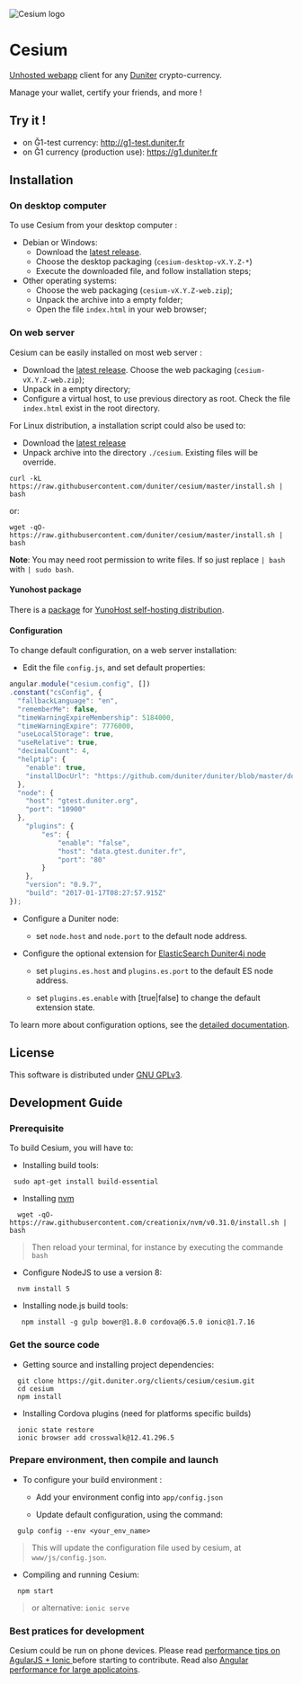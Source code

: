 ![Cesium logo](https://github.com/duniter/cesium/raw/master/www/img/logo_144px.png)

# Cesium

[Unhosted webapp](https://unhosted.org) client for any [Duniter](https://duniter.org) crypto-currency.

Manage your wallet, certify your friends, and more ! 


## Try it !

 - on Ğ1-test currency: http://g1-test.duniter.fr
 - on Ğ1 currency (production use): https://g1.duniter.fr


## Installation

### On desktop computer
 
 To use Cesium from your desktop computer :
 
 - Debian or Windows: 
    * Download the [latest release](https://github.com/duniter/cesium/releases/latest).
    * Choose the desktop packaging (`cesium-desktop-vX.Y.Z-*`)
    * Execute the downloaded file, and follow installation steps;
 - Other operating systems: 
    * Choose the web packaging (`cesium-vX.Y.Z-web.zip`);
    * Unpack the archive into a empty folder;
    * Open the file `index.html` in your web browser;
  
### On web server

Cesium can be easily installed on most web server : 

 - Download the [latest release](https://github.com/duniter/cesium/releases/latest). Choose the web packaging (`cesium-vX.Y.Z-web.zip`); 
 - Unpack in a empty directory;
 - Configure a virtual host, to use previous directory as root. Check the file `index.html` exist in the root directory.


For Linux distribution, a installation script could also be used to:

 - Download the [latest release](https://github.com/duniter/cesium/releases/latest)
 - Unpack archive into the directory `./cesium`. Existing files will be override.  

```
curl -kL https://raw.githubusercontent.com/duniter/cesium/master/install.sh | bash
```
or:

```
wget -qO- https://raw.githubusercontent.com/duniter/cesium/master/install.sh | bash
```


**Note**: You may need root permission to write files. If so just replace `| bash` with `| sudo bash`.


#### Yunohost package

There is a [package](https://github.com/duniter/cesium_ynh) for [YunoHost self-hosting distribution](https://yunohost.org).


#### Configuration

To change default configuration, on a web server installation:

  - Edit the file `config.js`, and set default properties:
  
```js
angular.module("cesium.config", [])
.constant("csConfig", {
  "fallbackLanguage": "en",
  "rememberMe": false,
  "timeWarningExpireMembership": 5184000,
  "timeWarningExpire": 7776000,
  "useLocalStorage": true,
  "useRelative": true,
  "decimalCount": 4,
  "helptip": {
    "enable": true,
    "installDocUrl": "https://github.com/duniter/duniter/blob/master/doc/install-a-node.md"
  },
  "node": {
    "host": "gtest.duniter.org",
    "port": "10900"
  },
	"plugins": {
		"es": {
			"enable": "false",
			"host": "data.gtest.duniter.fr",
			"port": "80"
		}
	},
	"version": "0.9.7",
	"build": "2017-01-17T08:27:57.915Z"
});
```

  - Configure a Duniter node:
 
     * set `node.host` and `node.port` to the default node address. 
   
  - Configure the optional extension for [ElasticSearch Duniter4j node](https://github.com/duniter/duniter4j)
 
     * set `plugins.es.host` and `plugins.es.port` to the default ES node address.
   
     * set `plugins.es.enable` with [true|false] to change the default extension state. 
   
To learn more about configuration options, see the [detailed documentation](doc/configuration.md).
 
## License

This software is distributed under [GNU GPLv3](https://raw.github.com/duniter/cesium/master/LICENSE).

## Development Guide

### Prerequisite  

To build Cesium, you will have to: 
 
  - Installing build tools:
```
 sudo apt-get install build-essential
```

  - Installing [nvm](https://github.com/creationix/nvm)
```
  wget -qO- https://raw.githubusercontent.com/creationix/nvm/v0.31.0/install.sh | bash
```

> Then reload your terminal, for instance by executing the commande `bash`

  - Configure NodeJS to use a version 8:
```
  nvm install 5
```
      
  - Installing node.js build tools:
```
   npm install -g gulp bower@1.8.0 cordova@6.5.0 ionic@1.7.16
```
   
### Get the source code
   
  - Getting source and installing project dependencies:    
```
  git clone https://git.duniter.org/clients/cesium/cesium.git
  cd cesium
  npm install
```

  - Installing Cordova plugins (need for platforms specific builds)   
```
  ionic state restore
  ionic browser add crosswalk@12.41.296.5
```


### Prepare environment, then compile and launch

 - To configure your build environment :
 
    * Add your environment config into `app/config.json`
   
    * Update default configuration, using the command:
    
```
  gulp config --env <your_env_name> 
```

> This will update the configuration file used by cesium, at `www/js/config.json`.
 
  - Compiling and running Cesium:
```
  npm start
```
 
> or alternative: `ionic serve` 

### Best pratices for development

 Cesium could be run on phone devices. Please read [performance tips on AgularJS + Ionic ](http://julienrenaux.fr/2015/08/24/ultimate-angularjs-and-ionic-performance-cheat-sheet/)
 before starting to contribute.
 Read also [Angular performance for large applicatoins](https://www.airpair.com/angularjs/posts/angularjs-performance-large-applications). 
